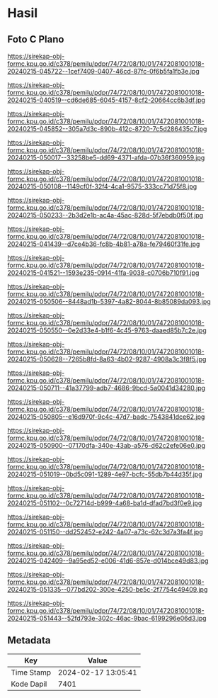 # Hasil

## Foto C Plano

https://sirekap-obj-formc.kpu.go.id/c378/pemilu/pdpr/74/72/08/10/01/7472081001018-20240215-045722--1cef7409-0407-46cd-87fc-0f6b5fa1fb3e.jpg

https://sirekap-obj-formc.kpu.go.id/c378/pemilu/pdpr/74/72/08/10/01/7472081001018-20240215-040519--cd6de685-6045-4157-8cf2-20664cc6b3df.jpg

https://sirekap-obj-formc.kpu.go.id/c378/pemilu/pdpr/74/72/08/10/01/7472081001018-20240215-045852--305a7d3c-890b-412c-8720-7c5d286435c7.jpg

https://sirekap-obj-formc.kpu.go.id/c378/pemilu/pdpr/74/72/08/10/01/7472081001018-20240215-050017--33258be5-dd69-4371-afda-07b36f360959.jpg

https://sirekap-obj-formc.kpu.go.id/c378/pemilu/pdpr/74/72/08/10/01/7472081001018-20240215-050108--1149cf0f-32f4-4ca1-9575-333cc71d75f8.jpg

https://sirekap-obj-formc.kpu.go.id/c378/pemilu/pdpr/74/72/08/10/01/7472081001018-20240215-050233--2b3d2e1b-ac4a-45ac-828d-5f7ebdb0f50f.jpg

https://sirekap-obj-formc.kpu.go.id/c378/pemilu/pdpr/74/72/08/10/01/7472081001018-20240215-041439--d7ce4b36-fc8b-4b81-a78a-fe79460f31fe.jpg

https://sirekap-obj-formc.kpu.go.id/c378/pemilu/pdpr/74/72/08/10/01/7472081001018-20240215-041521--1593e235-0914-41fa-9038-c0706b710f91.jpg

https://sirekap-obj-formc.kpu.go.id/c378/pemilu/pdpr/74/72/08/10/01/7472081001018-20240215-050506--8448ad1b-5397-4a82-8044-8b85089da093.jpg

https://sirekap-obj-formc.kpu.go.id/c378/pemilu/pdpr/74/72/08/10/01/7472081001018-20240215-050550--0e2d33e4-b1f6-4c45-9763-daaed85b7c2e.jpg

https://sirekap-obj-formc.kpu.go.id/c378/pemilu/pdpr/74/72/08/10/01/7472081001018-20240215-050628--7265b8fd-8a63-4b02-9287-4908a3c3f8f5.jpg

https://sirekap-obj-formc.kpu.go.id/c378/pemilu/pdpr/74/72/08/10/01/7472081001018-20240215-050711--41a37799-adb7-4686-9bcd-5a0041d34280.jpg

https://sirekap-obj-formc.kpu.go.id/c378/pemilu/pdpr/74/72/08/10/01/7472081001018-20240215-050805--e16d970f-9c4c-47d7-badc-7543841dce62.jpg

https://sirekap-obj-formc.kpu.go.id/c378/pemilu/pdpr/74/72/08/10/01/7472081001018-20240215-050900--07170dfa-340e-43ab-a576-d62c2efe06e0.jpg

https://sirekap-obj-formc.kpu.go.id/c378/pemilu/pdpr/74/72/08/10/01/7472081001018-20240215-051019--0bd5c091-1289-4e97-bcfc-55db7b44d35f.jpg

https://sirekap-obj-formc.kpu.go.id/c378/pemilu/pdpr/74/72/08/10/01/7472081001018-20240215-051102--0c72714d-b999-4a68-ba1d-dfad7bd3f0e9.jpg

https://sirekap-obj-formc.kpu.go.id/c378/pemilu/pdpr/74/72/08/10/01/7472081001018-20240215-051150--dd252452-e242-4a07-a73c-62c3d7a3fa4f.jpg

https://sirekap-obj-formc.kpu.go.id/c378/pemilu/pdpr/74/72/08/10/01/7472081001018-20240215-042409--9a95ed52-e006-41d6-857e-d014bce49d83.jpg

https://sirekap-obj-formc.kpu.go.id/c378/pemilu/pdpr/74/72/08/10/01/7472081001018-20240215-051335--077bd202-300e-4250-be5c-2f7754c49409.jpg

https://sirekap-obj-formc.kpu.go.id/c378/pemilu/pdpr/74/72/08/10/01/7472081001018-20240215-051443--52fd793e-302c-46ac-9bac-6199296e06d3.jpg


## Metadata

| Key        | Value               |
| ---------- | ------------------- |
| Time Stamp | 2024-02-17 13:05:41 |
| Kode Dapil | 7401                |



